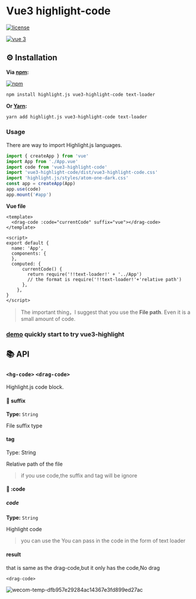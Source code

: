# Vue3 highlight-code

[![license](https://img.shields.io/github/license/gluons/vue-highlight.js.svg?style=flat-square)](https://github.com/gluons/vue-highlight.js/blob/master/LICENSE)

[![vue 3](https://img.shields.io/badge/vue-3-42b983.svg?style=flat-square)](https://vuejs.org)

## ⚙️ Installation

**Via [npm](https://www.npmjs.com):**

[![npm](https://nodei.co/npm/vue3-highlight-code.png?downloads=true&downloadRank=true&stars=true)](https://www.npmjs.com/package/vue3-highlight-code)

```bash
npm install highlight.js vue3-highlight-code text-loader
```

**Or [Yarn](https://yarnpkg.com):**

```bash
yarn add highlight.js vue3-highlight-code text-loader
```

### Usage

There are way to import Highlight.js languages.

```js
import { createApp } from 'vue'
import App from './App.vue'
import code from 'vue3-highlight-code'
import 'vue3-highlight-code/dist/vue3-highlight-code.css'
import 'highlight.js/styles/atom-one-dark.css'
const app = createApp(App)
app.use(code)
app.mount('#app')
```

**Vue file**

```vue
<template>
  <drag-code :code="currentCode" suffix="vue"></drag-code>
</template>

<script>
export default {
  name: 'App',
  components: {
  },
  computed: {
      currentCode() { 
        return require('!!text-loader!' + '../App')
        // the format is require('!!text-loader!'+'relative path')
      },
    },
}
</script>
```

> The important thing，I suggest that you use the **File path**. Even it is a small amount of code. 

### [demo](https://github.com/F-one-1/vue3-test) quickly start to try vue3-highlight


## 📚 API

### `<hg-code>`  `<drag-code>` 

Highlight.js code block.

#### 🔰 suffix

**Type:** `String`

File suffix type

 #### tag

Type: String

Relative path of the file 

> if you use code,the suffix and tag will be ignore

#### 🔰 :code

##### code

**Type:** `String`

Highlight code 

> you can use the You can pass in the code in the form of text loader


#### result

**<hg-code>**

that is same as the drag-code,but it only has the code,No drag

```
<drag-code>
```

![wecom-temp-dfb957e29284ac14367e3fd899ed27ac](https://user-images.githubusercontent.com/68687740/150127066-1c60f123-d108-4ea9-9f23-960910960499.png)